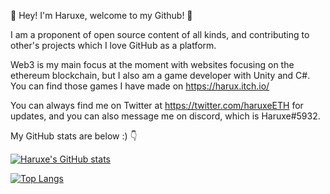 🎲 Hey! I'm Haruxe, welcome to my Github! 🎲

I am a proponent of open source content of all kinds, and contributing to other's projects which I love GitHub as a platform.

Web3 is my main focus at the moment with websites focusing on the ethereum blockchain, but I also am a game developer with Unity and C#. You can find those games I have made on https://harux.itch.io/

You can always find me on Twitter at https://twitter.com/haruxeETH for updates,
and you can also message me on discord, which is Haruxe#5932.

My GitHub stats are below :) 👇

[![Haruxe's GitHub stats](https://github-readme-stats.vercel.app/api?username=Haruxe)](https://github.com/anuraghazra/github-readme-stats)

[![Top Langs](https://github-readme-stats.vercel.app/api/top-langs/?username=Haruxe&layout=compact)](https://github.com/anuraghazra/github-readme-stats)
